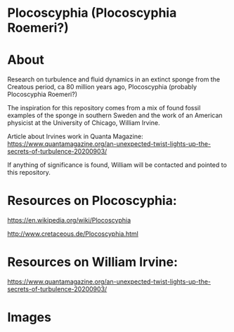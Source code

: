 # Plocoscyphia (Plocoscyphia Roemeri?)

# About

Research on turbulence and fluid dynamics in an extinct sponge from the Creatous period, ca 80 million years ago, Plocoscyphia (probably Plocoscyphia Roemeri?)

The inspiration for this repository comes from a mix of found fossil examples of the sponge in southern Sweden and the work of an American physicist at the University of Chicago, 
William Irvine. 

Article about Irvines work in Quanta Magazine:
https://www.quantamagazine.org/an-unexpected-twist-lights-up-the-secrets-of-turbulence-20200903/

If anything of significance is found, William will be contacted and pointed to this repository.

# Resources on Plocoscyphia:
https://en.wikipedia.org/wiki/Plocoscyphia

http://www.cretaceous.de/Plocoscyphia.html

# Resources on William Irvine:
https://www.quantamagazine.org/an-unexpected-twist-lights-up-the-secrets-of-turbulence-20200903/

# Images
